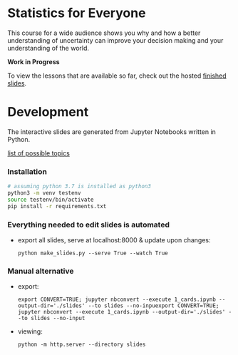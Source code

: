 # Statistics for Everyone

This course for a wide audience shows you why and how a better understanding of uncertainty can improve your decision making and your understanding of the world.

**Work in Progress**

To view the lessons that are available so far, check out the hosted [finished slides](https://felixpatzelt.com/statistics-for-everyone).

# Development

The interactive slides are generated from Jupyter Notebooks written in Python.

[list of possible topics](topics.md)


### Installation

```sh
# assuming python 3.7 is installed as python3
python3 -m venv testenv
source testenv/bin/activate
pip install -r requirements.txt
```

### Everything needed to edit slides is automated

- export all slides, serve at localhost:8000 & update upon changes:

    ``python make_slides.py --serve True --watch True``

### Manual alternative

- export:

    ``export CONVERT=TRUE; jupyter nbconvert --execute 1_cards.ipynb --output-dir='./slides' --to slides --no-inpuexport CONVERT=TRUE; jupyter nbconvert --execute 1_cards.ipynb --output-dir='./slides' --to slides --no-input``

- viewing:

    ``python -m http.server --directory slides``
    
